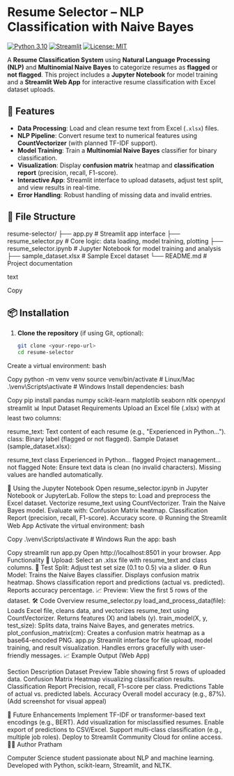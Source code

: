 # Resume Selector – NLP Classification with Naive Bayes

[![Python 3.10](https://img.shields.io/badge/python-3.10-blue.svg)](https://www.python.org/downloads/release/python-31014/)
[![Streamlit](https://img.shields.io/badge/Streamlit-1.39.0-red)](https://streamlit.io/)
[![License: MIT](https://img.shields.io/badge/License-MIT-yellow.svg)](https://opensource.org/licenses/MIT)

A **Resume Classification System** using **Natural Language Processing (NLP)** and **Multinomial Naive Bayes** to categorize resumes as **flagged** or **not flagged**. This project includes a **Jupyter Notebook** for model training and a **Streamlit Web App** for interactive resume classification with Excel dataset uploads.

## 🚀 Features
- **Data Processing**: Load and clean resume text from Excel (`.xlsx`) files.
- **NLP Pipeline**: Convert resume text to numerical features using **CountVectorizer** (with planned TF-IDF support).
- **Model Training**: Train a **Multinomial Naive Bayes** classifier for binary classification.
- **Visualization**: Display **confusion matrix** heatmap and **classification report** (precision, recall, F1-score).
- **Interactive App**: Streamlit interface to upload datasets, adjust test split, and view results in real-time.
- **Error Handling**: Robust handling of missing data and invalid entries.

## 📁 File Structure
resume-selector/
├── app.py                   # Streamlit app interface
├── resume_selector.py       # Core logic: data loading, model training, plotting
├── resume_selector.ipynb    # Jupyter Notebook for model training and analysis
├── sample_dataset.xlsx      # Sample Excel dataset
└── README.md                # Project documentation

text

Copy

## 📦 Installation
1. **Clone the repository** (if using Git, optional):
   ```bash
   git clone <your-repo-url>
   cd resume-selector
Create a virtual environment:
bash

Copy
python -m venv venv
source venv/bin/activate  # Linux/Mac
.\venv\Scripts\activate   # Windows
Install dependencies:
bash

Copy
pip install pandas numpy scikit-learn matplotlib seaborn nltk openpyxl streamlit
📊 Input Dataset Requirements
Upload an Excel file (.xlsx) with at least two columns:

resume_text: Text content of each resume (e.g., "Experienced in Python…").
class: Binary label (flagged or not flagged).
Sample Dataset (sample_dataset.xlsx):


resume_text	class
Experienced in Python…	flagged
Project management…	not flagged
Note: Ensure text data is clean (no invalid characters). Missing values are handled automatically.

🧪 Using the Jupyter Notebook
Open resume_selector.ipynb in Jupyter Notebook or JupyterLab.
Follow the steps to:
Load and preprocess the Excel dataset.
Vectorize resume_text using CountVectorizer.
Train the Naive Bayes model.
Evaluate with:
Confusion Matrix heatmap.
Classification Report (precision, recall, F1-score).
Accuracy score.
🌐 Running the Streamlit Web App
Activate the virtual environment:
bash

Copy
.\venv\Scripts\activate  # Windows
Run the app:
bash

Copy
streamlit run app.py
Open http://localhost:8501 in your browser.
App Functionality
📂 Upload: Select an .xlsx file with resume_text and class columns.
🔧 Test Split: Adjust test set size (0.1 to 0.5) via a slider.
⚙️ Run Model:
Trains the Naive Bayes classifier.
Displays confusion matrix heatmap.
Shows classification report and predictions (actual vs. predicted).
Reports accuracy percentage.
📈 Preview: View the first 5 rows of the dataset.
🛠 Code Overview
resume_selector.py
load_and_process_data(file):
Loads Excel file, cleans data, and vectorizes resume_text using CountVectorizer.
Returns features (X) and labels (y).
train_model(X, y, test_size):
Splits data, trains Naive Bayes, and generates metrics.
plot_confusion_matrix(cm):
Creates a confusion matrix heatmap as a base64-encoded PNG.
app.py
Streamlit interface for file upload, model training, and result visualization.
Handles errors gracefully with user-friendly messages.
📈 Example Output (Web App)

Section	Description
Dataset Preview	Table showing first 5 rows of uploaded data.
Confusion Matrix	Heatmap visualizing classification results.
Classification Report	Precision, recall, F1-score per class.
Predictions	Table of actual vs. predicted labels.
Accuracy	Overall model accuracy (e.g., 87%).
 (Add screenshot for visual appeal)

🔮 Future Enhancements
Implement TF-IDF or transformer-based text encodings (e.g., BERT).
Add visualization for misclassified resumes.
Enable export of predictions to CSV/Excel.
Support multi-class classification (e.g., multiple job roles).
Deploy to Streamlit Community Cloud for online access.
👨‍💻 Author
Pratham

Computer Science student passionate about NLP and machine learning.
Developed with Python, scikit-learn, Streamlit, and NLTK.
